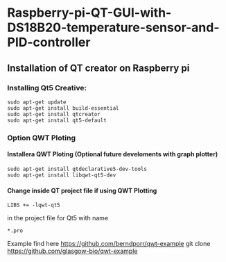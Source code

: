 # Raspberry-pi-QT-GUI-with-DS18B20-temperature-sensor-and-PID-controller

## Installation of QT creator on Raspberry pi

### Installing Qt5 Creative:
    sudo apt-get update
    sudo apt-get install build-essential
    sudo apt-get install qtcreator
    sudo apt-get install qt5-default

### Option QWT Ploting

#### Installera QWT Ploting (Optional future develoments with graph plotter)

    sudo apt-get install qtdeclarative5-dev-tools
    sudo apt-get install libqwt-qt5-dev

#### Change inside QT project file if using QWT Plotting 

    LIBS += -lqwt-qt5

in the project file for Qt5
with name 

    *.pro 

Example find here 
https://github.com/berndporr/qwt-example
git clone https://github.com/glasgow-bio/qwt-example

 
